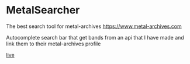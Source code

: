 # MetalSearcher

The best search tool for metal-archives https://www.metal-archives.com

Autocomplete search bar that get bands from an api that I have made and link them to their metal-archives profile

[live](https://metal-search.herokuapp.com/)
